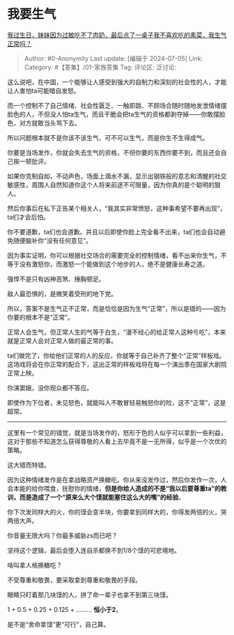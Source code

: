 # 我要生气
[我过生日，妹妹因为过敏吃不了肉奶，最后点了一桌子我不喜欢吃的素菜，我生气正常吗？](https://www.zhihu.com/question/594528972/answer/3551079345)

> Author: #0-Anonymity
> Last update: [编辑于 2024-07-05]
> Link:
> Category: #【答集】/01-家族答集 
> Tag: 
> 评论区:
> 泛讨论:

这么说吧，在中国，一个能够让人感受到强大的自制力和深刻的社会性的人，才能让人害怕ta可能暗自发怒。

而一个控制不了自己情绪、社会性匮乏、一触即跳、不顾场合随时随地发泄情绪摆脸色的人，不但没人怕ta生气，而且干脆会把ta生气的资格都剥夺掉——你敢摆脸色，对方就敢当头骂下去。

所以问题根本就不是你该不该生气、可不可以生气，而是你生不生得成气。

你要是当场发作，你就会失去生气的资格，不但你要的东西你要不到，而且还会自己挨一顿批评。

如果你克制自如，不动声色，场面上滴水不漏，显示出钢铁般的意志和清醒的社交敏感性，周围人自然知道你这个人将来前途不可限量，因为你真的是个聪明的狠人。

然后你事后在私下正告某个相关人，“我其实非常愤怒，这种事希望不要再出现”，ta们才会后怕。

你不要道歉，ta们也会道歉。并且以后即使你脸上完全看不出来，ta们也会自动避免随便脑补你“没有任何意见”。

因为事实证明，你可以根据社交场合的需要完全的控制情绪，看不出来你生气，不等于没有激怒你，而激怒一个能做到这个地步的人，绝不是健康长寿之道。

强悍不是只有凶神恶煞、捶胸顿足。

敌人最恐惧的，是微笑着受刑的地下党。

所以，答案不是生气正不正常，而是恰恰是因为生气“正常”，所以是错的——因为你要的根本不是“正常”。

正常人会生气，但正常人生的气等于白生，“漫不经心的给正常人这种亏吃”，本来就是正常人会对正常人做的最正常的事。

ta们做完了，你给他们正常的人的反应，你就等于自己补齐了整个“正常”样板戏。这场戏将会在你正常的配合下，这出正常的样板戏将在每一个演出季在国家大剧院正常上映。

你演窦娥，没你观众都不答应。

即使作为下位者，未见怒色，就能叫人不敢冒轻易触怒你的险，这不“正常”，这是超常。

--------------------

这里有一个常见的错觉，就是当场发作的，怒形于色的人似乎可以拿到一些利益，这对于那些不知道怎么获得尊敬的人看上去毕竟不是一无所得，似乎是一个次优的策略。

这大错而特错。

因为这种情绪发作是在拿战略资产换糖吃。你从来没发作过，然后你发作一次，人会本能的给你喂食，抚慰你的情绪，**但是你给人造成的不是“我以后要尊重ta”的教训，而是造成了一个“原来么大个馍就能塞住这么大的嘴”的经验**。

你下次发同样大的火，你的馍会变半块，你要拿到同样大的，你得发两倍的火，哭两倍大声。

你音量无限大吗？你最多威胁zs而已吧？

坚持这个逻辑，最后会堕入连自杀都换不到1/8个馍的可悲境地。

啥叫拿人格换糖吃？

不受尊重和敬畏，要采取拿到尊重和敬畏的手段。

眼睛只盯着那几块馍的人，拼了命一辈子也拿不到第三块馍。

1 + 0.5 + 0.25 + 0.125 + ……… **恒小于2**。

是不是“舍命拿馍”更“可行”，自己算。